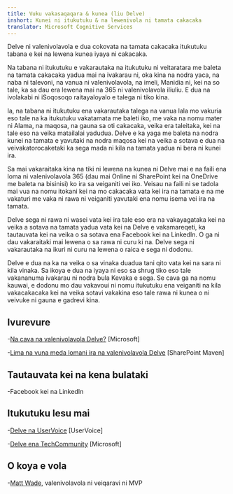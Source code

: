 ```yaml
---
title: Vuku vakasaqaqara & kunea (liu Delve)
inshort: Kunei ni itukutuku & na lewenivola ni tamata cakacaka
translator: Microsoft Cognitive Services
---
```


Delve ni valenivolavola e dua cokovata na tamata cakacaka itukutuku tabana e kei na lewena kunea
iyaya ni cakacaka.

Na tabana ni itukutuku e vakarautaka na itukutuku ni veitaratara me baleta na tamata cakacaka yadua mai na
ivakarau ni, oka kina na nodra yaca, na naba ni talevoni, na vanua ni valenivolavola, na imeli,
Manidia ni, kei na so tale, ka sa dau era lewena mai na 365 ni valenivolavola
iliuliu. E dua na ivolakabi ni iSoqosoqo raitayaloyalo e talega ni tiko kina.

Ia, na tabana ni itukutuku ena vakarautaka talega na vanua lala mo vakuria eso tale na ka
itukutuku vakatamata me baleti iko, me vaka na nomu mater ni Alama, na maqosa, na gauna sa oti
cakacaka, veika era taleitaka, kei na tale eso na veika matailalai yadudua. Delve e ka yaga me baleta na
nodra kunei na tamata e yavutaki na nodra maqosa kei na veika a sotava e dua na veivakatorocaketaki
ka sega mada ni kila na tamata yadua ni bera ni kunei ira.

Sa mai vakaraitaka kina na tiki ni lewena na kunea ni Delve mai e na faili ena loma ni valenivolavola 365
(dau mai Online ni SharePoint kei na OneDrive me baleta na bisinisi) ko ira sa
veiganiti vei iko. Veisau na faili ni se tadola mai vua na nomu itokani kei na
mo cakacaka vata kei ira na tamata e na me vakaturi me vaka ni rawa ni veiganiti yavutaki
ena nomu isema vei ira na tamata.

Delve sega ni rawa ni wasei vata kei ira tale eso era na vakayagataka kei na veika a sotava na tamata yadua
vata kei na Delve e vakamareqeti, ka tautauvata kei na veika o sa sotava ena Facebook kei na
LinkedIn. O ga ni dau vakaraitaki mai lewena o sa rawa ni curu ki na.
Delve sega ni vakarautaka na ikuri ni curu na lewena o raica e sega ni dodonu.

Delve e dua na ka na veika o sa vinaka duadua tani qito vata kei na
sara ni kila vinaka. Sa ikoya e dua na iyaya ni eso sa shrug tiko eso tale vakananuma
ivakarau ni nodra bula Kevaka e sega. Se cava ga na nomu kauwai, e dodonu mo
dau vakavoui ni nomu itukutuku ena veiganiti na kila vakacakacaka kei na veika sotavi vakakina eso tale
rawa ni kunea o ni veivuke ni gauna e gadrevi kina.

Ivurevure
---------

-[Na cava na valenivolavola
    Delve?](https://support.office.com/en-us/article/What-is-Office-Delve-1315665a-c6af-4409-a28d-49f8916878ca)
    \[Microsoft\]

-[Lima na vuna meda lomani ira na valenivolavola
    Delve](https://sharepointmaven.com/5-reasons-love-new-office-365-delve/)
    \[SharePoint Maven\]

Tautauvata kei na kena bulataki
--------------------

-Facebook kei na LinkedIn

Itukutuku lesu mai
---------

-[Delve na UserVoice](https://office365.uservoice.com/forums/273487-delve)
    \[UserVoice\]

-[Delve ena TechCommunity](https://techcommunity.microsoft.com/t5/Delve/ct-p/OfficeDelve)
    \[Microsoft\]

O koya e vola
---------

-[Matt Wade](https://www.linkedin.com/in/thatmattwade/), valenivolavola ni veiqaravi ni MVP


